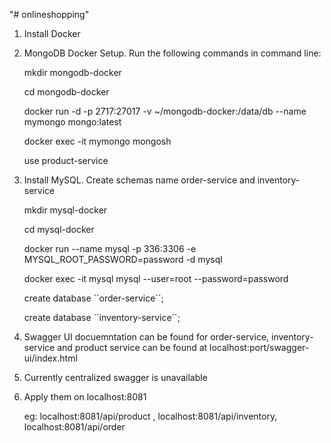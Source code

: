 "# onlineshopping" 
1. Install Docker

2. MongoDB Docker Setup. Run the following commands in command line:
   
    mkdir mongodb-docker

    cd mongodb-docker
    
    docker run -d -p 2717:27017 -v ~/mongodb-docker:/data/db --name mymongo mongo:latest
    
    docker exec -it mymongo mongosh
    
    use product-service

3. Install MySQL. Create schemas name order-service and inventory-service

    mkdir mysql-docker
    
    cd mysql-docker
    
    docker run --name mysql -p 336:3306 -e MYSQL_ROOT_PASSWORD=password -d mysql
    
    docker exec -it mysql mysql --user=root --password=password
    
    create database \``order-service\``;
    
    create database \``inventory-service\``;

4. Swagger UI docuemntation can be found for order-service, inventory-service and product service can be found at localhost:port/swagger-ui/index.html
5. Currently centralized swagger is unavailable
6. Apply them on localhost:8081

    eg: localhost:8081/api/product , localhost:8081/api/inventory, localhost:8081/api/order
